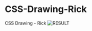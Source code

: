 # CSS-Drawing-Rick
CSS Drawing - Rick 
![RESULT](https://user-images.githubusercontent.com/107806946/175818044-77c89612-7139-47a4-ba03-9eec8ea17013.jpeg)
